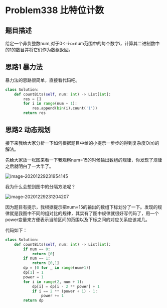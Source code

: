 # Problem338 比特位计数

## 题目描述

给定一个非负整数num,对于0<=i<=num范围中的每个数字i，计算其二进制数中的1的数目并将它们作为数组返回。

## 思路1 暴力法

暴力法的思路很简单，直接看代码吧。

```python
class Solution:
    def countBits(self, num: int) -> List[int]:
        res = []
        for i in range(num + 1):
            res.append(bin(i).count('1'))
        return res
```

## 思路2 动态规划

接下来我给大家分析一下如何根据题目中给的小提示一步步的得到复杂度O(n)的解法。

先给大家放一张图来看一下我观察num=15的时候输出数组的规律，你发现了规律之后就明白了一大半了。

![image-20201229231954145](C:\Users\初泽良\AppData\Roaming\Typora\typora-user-images\image-20201229231954145.png)

我为什么会想到图中的分隔方法呢？

![image-20201229231204207](C:\Users\初泽良\AppData\Roaming\Typora\typora-user-images\image-20201229231204207.png)

因为题目有提示，我根据提示把num=15的输出的数组下标划分了一下。发现的规律就是我图中不同的组对比的规律，其实有了图中规律就很好写代码了，用一个power变量来方便表示当前区间的范围以及下标之间的对应关系应该减几。

代码如下：

```python
class Solution:
    def countBits(self, num: int) -> List[int]:
        if num == 0:
            return [0]
        if num == 1:
            return [0,1]
        dp = [0 for _ in range(num+1)]
        dp[1] = 1
        power = 1
        for i in range(2, num + 1):
            dp[i] = dp[i - 2 ** power] + 1
            if i == 2 ** (power + 1) - 1:
                power += 1
        return dp
```

